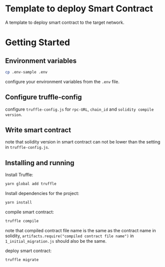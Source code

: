 # Template to deploy Smart Contract
A template to deploy smart contract to the target network.

# Getting Started
## Environment variables
```sh
cp .env-sample .env
```
configure your environment variables from the `.env` file.


## Configure truffle-config
configure `truffle-config.js` for `rpc-URL`, `chain_id` and `solidity compile version`.

## Write smart contract
note that solidity version in smart contract can not be lower than the setting in `truffle-config.js`.

## Installing and running
Install Truffle:
```sh
yarn global add truffle
```
Install dependencies for the project:
```sh
yarn install
```
compile smart contract:
```sh
truffle compile
```
note that compiled contract file name is the same as the contract name in solidity, `artifacts.require("compiled contract file name")` in `1_initial_migration.js` should  also be the same.

deploy smart contract:
```sh
truffle migrate
```